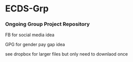 # ECDS-Grp

### Ongoing Group Project Repository 

FB for social media idea

GPG for gender pay gap idea

see dropbox for larger files but only need to downlaod once
